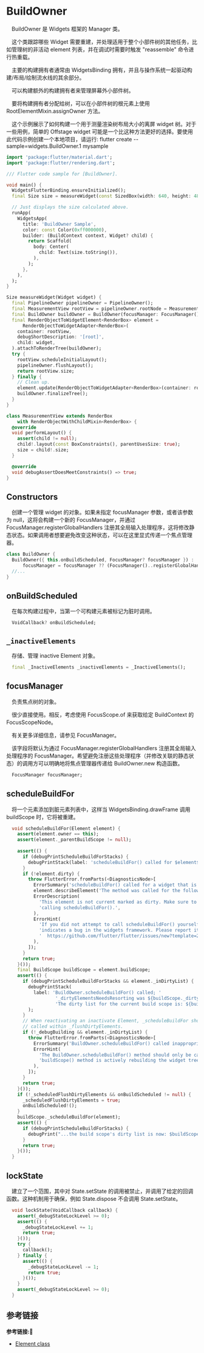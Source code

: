 # BuildOwner

&emsp;BuildOwner 是 Widgets 框架的 Manager 类。

&emsp;这个类跟踪哪些 Widget 需要重建，并处理适用于整个小部件树的其他任务，比如管理树的非活动 element 列表，并在调试时需要时触发 "reassemble" 命令进行热重载。

&emsp;主要的构建拥有者通常由 WidgetsBinding 拥有，并且与操作系统一起驱动构建/布局/绘制流水线的其余部分。

&emsp;可以构建额外的构建拥有者来管理屏幕外小部件树。

&emsp;要将构建拥有者分配给树，可以在小部件树的根元素上使用 RootElementMixin.assignOwner 方法。

&emsp;这个示例展示了如何构建一个用于测量渲染树布局大小的离屏 widget 树。对于一些用例，简单的 Offstage widget 可能是一个比这种方法更好的选择。要使用此代码示例创建一个本地项目，请运行: flutter create --sample=widgets.BuildOwner.1 mysample

```dart
import 'package:flutter/material.dart';
import 'package:flutter/rendering.dart';

/// Flutter code sample for [BuildOwner].

void main() {
  WidgetsFlutterBinding.ensureInitialized();
  final Size size = measureWidget(const SizedBox(width: 640, height: 480));

  // Just displays the size calculated above.
  runApp(
    WidgetsApp(
      title: 'BuildOwner Sample',
      color: const Color(0xff000000),
      builder: (BuildContext context, Widget? child) {
        return Scaffold(
          body: Center(
            child: Text(size.toString()),
          ),
        );
      },
    ),
  );
}

Size measureWidget(Widget widget) {
  final PipelineOwner pipelineOwner = PipelineOwner();
  final MeasurementView rootView = pipelineOwner.rootNode = MeasurementView();
  final BuildOwner buildOwner = BuildOwner(focusManager: FocusManager());
  final RenderObjectToWidgetElement<RenderBox> element =
      RenderObjectToWidgetAdapter<RenderBox>(
    container: rootView,
    debugShortDescription: '[root]',
    child: widget,
  ).attachToRenderTree(buildOwner);
  try {
    rootView.scheduleInitialLayout();
    pipelineOwner.flushLayout();
    return rootView.size;
  } finally {
    // Clean up.
    element.update(RenderObjectToWidgetAdapter<RenderBox>(container: rootView));
    buildOwner.finalizeTree();
  }
}

class MeasurementView extends RenderBox
    with RenderObjectWithChildMixin<RenderBox> {
  @override
  void performLayout() {
    assert(child != null);
    child!.layout(const BoxConstraints(), parentUsesSize: true);
    size = child!.size;
  }

  @override
  void debugAssertDoesMeetConstraints() => true;
}
```


## Constructors

&emsp;创建一个管理 widget 的对象。如果未指定 focusManager 参数，或者该参数为 null，这将会构建一个新的 FocusManager，并通过 FocusManager.registerGlobalHandlers 注册其全局输入处理程序，这将修改静态状态。如果调用者想要避免改变这种状态，可以在这里显式传递一个焦点管理器。

```dart
class BuildOwner {
  BuildOwner({ this.onBuildScheduled, FocusManager? focusManager }) :
      focusManager = focusManager ?? (FocusManager()..registerGlobalHandlers());
  //...
}
```

## onBuildScheduled

&emsp;在每次构建过程中，当第一个可构建元素被标记为脏时调用。

```dart
  VoidCallback? onBuildScheduled;
```

## `_inactiveElements`

&emsp;存储、管理 inactive Element 对象。

```dart
  final _InactiveElements _inactiveElements = _InactiveElements();
```

## focusManager

&emsp;负责焦点树的对象。

&emsp;很少直接使用。相反，考虑使用 FocusScope.of 来获取给定 BuildContext 的 FocusScopeNode。

&emsp;有关更多详细信息，请参见 FocusManager。

&emsp;该字段将默认为通过 FocusManager.registerGlobalHandlers 注册其全局输入处理程序的 FocusManager。希望避免注册这些处理程序（并修改关联的静态状态）的调用方可以明确地将焦点管理器传递给 BuildOwner.new 构造函数。

```dart
  FocusManager focusManager;
```

## scheduleBuildFor

&emsp;将一个元素添加到脏元素列表中，这样当 WidgetsBinding.drawFrame 调用 buildScope 时，它将被重建。

```dart
  void scheduleBuildFor(Element element) {
    assert(element.owner == this);
    assert(element._parentBuildScope != null);
    
    assert(() {
      if (debugPrintScheduleBuildForStacks) {
        debugPrintStack(label: 'scheduleBuildFor() called for $element${element.buildScope._dirtyElements.contains(element) ? " (ALREADY IN LIST)" : ""}');
      }
      if (!element.dirty) {
        throw FlutterError.fromParts(<DiagnosticsNode>[
          ErrorSummary('scheduleBuildFor() called for a widget that is not marked as dirty.'),
          element.describeElement('The method was called for the following element'),
          ErrorDescription(
            'This element is not current marked as dirty. Make sure to set the dirty flag before '
            'calling scheduleBuildFor().',
          ),
          ErrorHint(
            'If you did not attempt to call scheduleBuildFor() yourself, then this probably '
            'indicates a bug in the widgets framework. Please report it:\n'
            '  https://github.com/flutter/flutter/issues/new?template=2_bug.yml',
          ),
        ]);
      }
      return true;
    }());
    final BuildScope buildScope = element.buildScope;
    assert(() {
      if (debugPrintScheduleBuildForStacks && element._inDirtyList) {
        debugPrintStack(
          label: 'BuildOwner.scheduleBuildFor() called; '
                  '_dirtyElementsNeedsResorting was ${buildScope._dirtyElementsNeedsResorting} (now true); '
                  'The dirty list for the current build scope is: ${buildScope._dirtyElements}',
        );
      }
      // When reactivating an inactivate Element, _scheduleBuildFor should only be
      // called within _flushDirtyElements.
      if (!_debugBuilding && element._inDirtyList) {
        throw FlutterError.fromParts(<DiagnosticsNode>[
          ErrorSummary('BuildOwner.scheduleBuildFor() called inappropriately.'),
          ErrorHint(
            'The BuildOwner.scheduleBuildFor() method should only be called while the '
            'buildScope() method is actively rebuilding the widget tree.',
          ),
        ]);
      }
      return true;
    }());
    if (!_scheduledFlushDirtyElements && onBuildScheduled != null) {
      _scheduledFlushDirtyElements = true;
      onBuildScheduled!();
    }
    buildScope._scheduleBuildFor(element);
    assert(() {
      if (debugPrintScheduleBuildForStacks) {
        debugPrint("...the build scope's dirty list is now: $buildScope._dirtyElements");
      }
      return true;
    }());
  }
```

## lockState

&emsp;建立了一个范围，其中对 State.setState 的调用被禁止，并调用了给定的回调函数。这种机制用于确保，例如 State.dispose 不会调用 State.setState。

```dart
  void lockState(VoidCallback callback) {
    assert(_debugStateLockLevel >= 0);
    assert(() {
      _debugStateLockLevel += 1;
      return true;
    }());
    try {
      callback();
    } finally {
      assert(() {
        _debugStateLockLevel -= 1;
        return true;
      }());
    }
    assert(_debugStateLockLevel >= 0);
  }
```

## 







## 参考链接
**参考链接:🔗**
+ [Element class](https://api.flutter.dev/flutter/widgets/Element-class.html)
